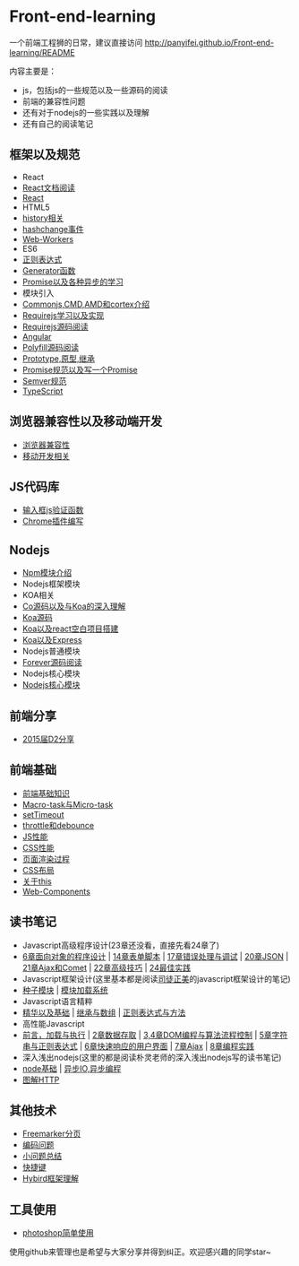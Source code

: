 # Front-end-learning
一个前端工程狮的日常，建议直接访问 http://panyifei.github.io/Front-end-learning/README

内容主要是：

- js，包括js的一些规范以及一些源码的阅读
- 前端的兼容性问题
- 还有对于nodejs的一些实践以及理解
- 还有自己的阅读笔记

## 框架以及规范
- React
 - [React文档阅读][71]
 - [React][20]
- HTML5
 - [history相关][4]
 - [hashchange事件][7]
 - [Web-Workers][63]
- ES6
 - [正则表达式][14]
 - [Generator函数][19]
 - [Promise以及各种异步的学习][3]
- 模块引入
 - [Commonjs,CMD,AMD和cortex介绍][1]
 - [Requirejs学习以及实现][64]
 - [Requirejs源码阅读][65]
- [Angular][30]
- [Polyfill源码阅读][33]
- [Prototype,原型,继承][35]
- [Promise规范以及写一个Promise][46]
- [Semver规范][47]
- [TypeScript][66]


## 浏览器兼容性以及移动端开发
- [浏览器兼容性][8]
- [移动开发相关][9]

## JS代码库
- [输入框js验证函数][17]
- [Chrome插件编写][25]

## Nodejs
- [Npm模块介绍][29]
- Nodejs框架模块
 - KOA相关
 - [Co源码以及与Koa的深入理解][39]
 - [Koa源码][42]
 - [Koa以及react空白项目搭建][28]
 - [Koa以及Express][27]
- Nodejs普通模块
 - [Forever源码阅读][31]
- Nodejs核心模块
 - [Nodejs核心模块][32]

## 前端分享
- [2015届D2分享][38]

## 前端基础
- [前端基础知识][44]
- [Macro-task与Micro-task][48]
- [setTimeout][49]
- [throttle和debounce][56]
- [JS性能][59]
- [CSS性能][52]
- [页面渲染过程][53]
- [CSS布局][54]
- [关于this][69]
- [Web-Components][73]

## 读书笔记
- Javascript高级程序设计(23章还没看，直接先看24章了)
 - [6章面向对象的程序设计][51] | [14章表单脚本][21] | [17章错误处理与调试][23] | [20章JSON][24] | [21章Ajax和Comet][26] | [22章高级技巧][36] | [24最佳实践][57]
- Javascript框架设计(这里基本都是阅读[司徒正美](https://github.com/RubyLouvre)的javascript框架设计的笔记)
 - [种子模块][5] | [模块加载系统][11]
- Javascript语言精粹
 - [精华以及基础][50] | [继承与数组][55] | [正则表达式与方法][58]
- 高性能Javascript
 - [前言，加载与执行][60] | [2章数据存取][61] | [3,4章DOM编程与算法流程控制][62] | [5章字符串与正则表达式][67] | [6章快速响应的用户界面][68] | [7章Ajax][70] | [8章编程实践][74]
- 深入浅出nodejs(这里的都是阅读朴灵老师的深入浅出nodejs写的读书笔记)
 - [node基础][43] | [异步IO,异步编程][45]
- [图解HTTP][72]

## 其他技术
- [Freemarker分页][40]
- [编码问题][15]
- [小问题总结][16]
- [快捷键][22]
- [Hybird框架理解][37]

## 工具使用
- [photoshop简单使用][12]

使用github来管理也是希望与大家分享并得到纠正。欢迎感兴趣的同学star~

[1]:./框架以及规范/模块引入/Commonjs,CMD,AMD和cortex介绍.md
[3]:./框架以及规范/ECMAScript6/Promise以及各种异步的学习.md
[4]:./框架以及规范/HTML5/history相关.md
[5]:./读书笔记/Javascript框架设计/种子模块.md
[6]:./其他技术/Markdown使用心得.md
[7]:./框架以及规范/HTML5/hashchange事件.md
[8]:./浏览器兼容性以及移动端开发/浏览器兼容性.md
[9]:./浏览器兼容性以及移动端开发/移动开发相关.md
[10]:./工具使用/Chrome,Sublime插件推荐.md
[11]:./读书笔记/Javascript框架设计/模块加载系统.md
[12]:./工具使用/photoshop简单使用.md
[14]:./框架以及规范/ECMAScript6/正则表达式.md
[15]:./其他技术/编码问题.md
[16]:./其他技术/小问题总结.md
[17]:./JS代码库/输入框js验证函数.md
[18]:./其他技术/Cookie，Session，Localstorage.md
[19]:./框架以及规范/ECMAScript6/Generator函数.md
[20]:./框架以及规范/React/React.md
[21]:./读书笔记/Javascript高级程序设计/14章表单脚本.md
[22]:./其他技术/快捷键.md
[23]:./读书笔记/Javascript高级程序设计/17错误处理与调试.md
[24]:./读书笔记/Javascript高级程序设计/20JSON.md
[25]:./JS代码库/Chrome插件编写.md
[26]:./读书笔记/Javascript高级程序设计/21Ajax和Comet.md
[27]:./Nodejs/Nodejs框架模块/Koa以及Express.md
[28]:./Nodejs/Nodejs框架模块/Koa以及react空白项目搭建.md
[29]:./Nodejs/Npm模块.md
[30]:./框架以及规范/Angular.md
[31]:./Nodejs/Nodejs普通模块/Forever源码阅读.md
[32]:./Nodejs/Nodejs核心模块/Nodejs核心模块.md
[33]:./框架以及规范/Polyfill源码阅读.md
[34]:./工具使用/Atom.md
[35]:./框架以及规范/Prototype,原型链,继承.md
[36]:./读书笔记/Javascript高级程序设计/22高级技巧.md
[37]:./其他技术/Hybird框架理解.md
[38]:./前端分享/2015届D2分享.md
[39]:./Nodejs/Nodejs框架模块/Co源码以及与Koa的深入理解.md
[40]:./其他技术/Freemarker分页.md
[41]:./React/React,Redux实战.md
[42]:./Nodejs/Nodejs框架模块/Koa源码.md
[43]:./读书笔记/深入浅出nodejs/node基础.md
[44]:./前端基础/前端基础知识.md
[45]:./读书笔记/深入浅出nodejs/异步IO,异步编程.md
[46]:./框架以及规范/Promise.md
[47]:./框架以及规范/Semver规范.md
[48]:./前端基础/Macro-task与Micro-task.md
[49]:./前端基础/setTimeout.md
[50]:./读书笔记/Javascript语言精粹/精华以及基础.md
[51]:./读书笔记/Javascript高级程序设计/6章面向对象的程序设计.md
[52]:./前端基础/CSS性能.md
[53]:./前端基础/页面渲染过程.md
[54]:./前端基础/CSS布局.md
[55]:./读书笔记/Javascript语言精粹/继承与数组.md
[56]:./前端基础/throttle和debounce.md
[57]:./读书笔记/Javascript高级程序设计/24最佳实践.md
[58]:./读书笔记/Javascript语言精粹/正则表达式与方法.md
[59]:./前端基础/JS性能.md
[60]:./读书笔记/高性能Javascript/前言，加载与执行.md
[61]:./读书笔记/高性能Javascript/2章数据存取.md
[62]:./读书笔记/高性能Javascript/3,4章DOM编程与算法流程控制.md
[63]:./框架以及规范/HTML5/Web-Workers.md
[64]:./框架以及规范/模块引入/Requirejs学习以及实现.md
[65]:./框架以及规范/模块引入/Requirejs源码阅读.md
[66]:./框架以及规范/TypeScript.md
[67]:./读书笔记/高性能Javascript/5章字符串和正则表达式.md
[68]:./读书笔记/高性能Javascript/6章快速响应的用户界面.md
[69]:./前端基础/关于this.md
[70]:./读书笔记/高性能Javascript/7章Ajax.md
[71]:./框架以及规范/React/React文档阅读.md
[72]:./读书笔记/图解HTTP.md
[73]:./前端基础/Web-Components.md
[74]:./读书笔记/高性能Javascript/8章编程实践.md
